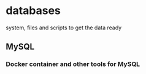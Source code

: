 # databases
system, files and scripts to get the data ready

## MySQL
### Docker container and other tools for MySQL
